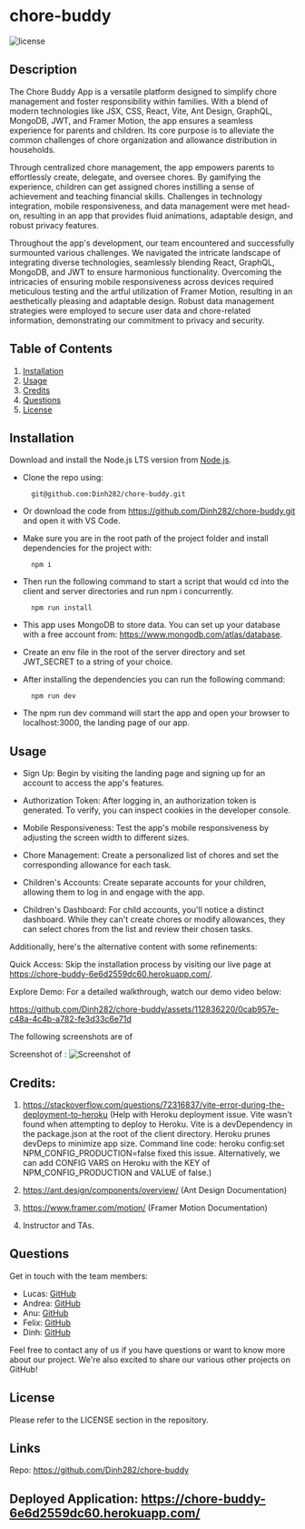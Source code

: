 # chore-buddy

![license](https://img.shields.io/badge/License-MIT-yellowgreen)

## Description

The Chore Buddy App is a versatile platform designed to simplify chore management and foster responsibility within families. With a blend of modern technologies like JSX, CSS, React, Vite, Ant Design, GraphQL, MongoDB, JWT, and Framer Motion, the app ensures a seamless experience for parents and children. Its core purpose is to alleviate the common challenges of chore organization and allowance distribution in households.

Through centralized chore management, the app empowers parents to effortlessly create, delegate, and oversee chores. By gamifying the experience, children can get assigned chores instilling a sense of achievement and teaching financial skills. Challenges in technology integration, mobile responsiveness, and data management were met head-on, resulting in an app that provides fluid animations, adaptable design, and robust privacy features.

Throughout the app's development, our team encountered and successfully surmounted various challenges. We navigated the intricate landscape of integrating diverse technologies, seamlessly blending React, GraphQL, MongoDB, and JWT to ensure harmonious functionality. Overcoming the intricacies of ensuring mobile responsiveness across devices required meticulous testing and the artful utilization of Framer Motion, resulting in an aesthetically pleasing and adaptable design. Robust data management strategies were employed to secure user data and chore-related information, demonstrating our commitment to privacy and security.


## Table of Contents
1. [Installation](#installation)
2. [Usage](#usage)
3. [Credits](#credits)
4. [Questions](#questions)  
5. [License](#license)


## Installation
 Download and install the Node.js LTS version from [Node.js](https://nodejs.org/en).
- Clone the repo using:

        git@github.com:Dinh282/chore-buddy.git

- Or download the code from https://github.com/Dinh282/chore-buddy.git and
open it with VS Code.  
- Make sure you are in the root path of the project folder and install dependencies for the project with:

        npm i

- Then run the following command to start a script that would cd into the client and server directories and run npm i concurrently. 

        npm run install

- This app uses MongoDB to store data. You can set up your database with a free account from: https://www.mongodb.com/atlas/database.

- Create an env file in the root of the server directory and set JWT_SECRET to a string of your choice. 

- After installing the dependencies you can run the following command:

        npm run dev

- The npm run dev command will start the app and open your browser to localhost:3000, the landing page of our app. 


## Usage

- Sign Up: Begin by visiting the landing page and signing up for an account to access the app's features.

- Authorization Token: After logging in, an authorization token is generated. To verify, you can inspect cookies in the developer console.

- Mobile Responsiveness: Test the app's mobile responsiveness by adjusting the screen width to different sizes.

- Chore Management: Create a personalized list of chores and set the corresponding allowance for each task.

- Children's Accounts: Create separate accounts for your children, allowing them to log in and engage with the app.

- Children's Dashboard: For child accounts, you'll notice a distinct dashboard. While they can't create chores or modify allowances, they can select chores from the list and review their chosen tasks.

Additionally, here's the alternative content with some refinements:

Quick Access: Skip the installation process by visiting our live page at https://chore-buddy-6e6d2559dc60.herokuapp.com/.

Explore Demo: For a detailed walkthrough, watch our demo video below:



https://github.com/Dinh282/chore-buddy/assets/112836220/0cab957e-c48a-4c4b-a782-fe3d33c6e71d




The following screenshots are of 

Screenshot of :
![Screenshot of ]()


## Credits:
1. https://stackoverflow.com/questions/72316837/vite-error-during-the-deployment-to-heroku (Help with Heroku deployment issue. Vite wasn't found when attempting to deploy to Heroku. Vite is a devDependency in the package.json at the root of the client directory. Heroku prunes devDeps to minimize app size. Command line code: heroku config:set NPM_CONFIG_PRODUCTION=false fixed this issue. Alternatively, we can add CONFIG VARS on Heroku with the KEY of NPM_CONFIG_PRODUCTION and VALUE of false.)

2. https://ant.design/components/overview/ (Ant Design Documentation)

3. https://www.framer.com/motion/ (Framer Motion Documentation)

4. Instructor and TAs.

## Questions
Get in touch with the team members:

- Lucas: [GitHub](https://github.com/skywalkah)
- Andrea: [GitHub](https://github.com/anicrob)
- Anu: [GitHub](https://github.com/anup2307)
- Felix: [GitHub](https://github.com/FelixW01)
- Dinh: [GitHub](https://github.com/Dinh282)

Feel free to contact any of us if you have questions or want to know more about our project. We're also excited to share our various other projects on GitHub!


## License

Please refer to the LICENSE section in the repository.

## Links

Repo: https://github.com/Dinh282/chore-buddy

Deployed Application: https://chore-buddy-6e6d2559dc60.herokuapp.com/
---
